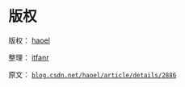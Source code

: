 # 版权

版权：
[haoel](http://weibo.com/haoel)

整理：
[itfanr](http://weibo.com/itfan)

原文：
[`blog.csdn.net/haoel/article/details/2886`](http://blog.csdn.net/haoel/article/details/2886)